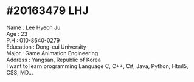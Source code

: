 #20163479 LHJ  
=============  
Name : Lee Hyeon Ju  
Age : 23  
P.H : 010-8640-0279  
Education : Dong-eui University  
Major : Game Animation Engineering  
Address : Yangsan, Republic of Korea  
I want to learn programming Language C, C++, C#, Java, Python, Html5, CSS, MD...  
